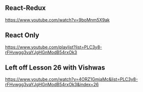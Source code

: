 ## React-Redux
https://www.youtube.com/watch?v=9boMnm5X9ak

## React Only
https://www.youtube.com/playlist?list=PLC3y8-rFHvwgg3vaYJgHGnModB54rxOk3

## Left off Lesson 26 with Vishwas
https://www.youtube.com/watch?v=4ORZ1GmjaMc&list=PLC3y8-rFHvwgg3vaYJgHGnModB54rxOk3&index=26
